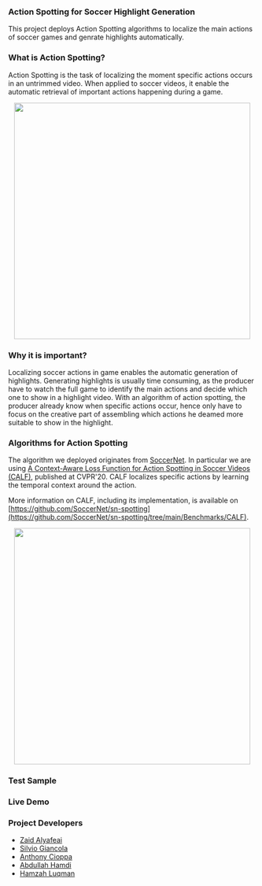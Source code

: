 ### Action Spotting for Soccer Highlight Generation

This project deploys Action Spotting algorithms to localize the main actions of soccer games and genrate highlights automatically.

### What is Action Spotting?

Action Spotting is the task of localizing the moment specific actions occurs in an untrimmed video.
When applied to soccer videos, it enable the automatic retrieval of important actions happening during a game.

<p align="center">
    <img src="https://github.com/zaidalyafeai/Ain-Sports/raw/main/img/Abstract.png" width="480">
</p>


### Why it is important?

Localizing soccer actions in game enables the automatic generation of highlights. 
Generating highlights is usually time consuming, as the producer have to watch the full game to identify the main actions and decide which one to show in a highlight video. 
With an algorithm of action spotting, the producer already know when specific actions occur, hence only have to focus on the creative part of assembling which actions he deamed more suitable to show in the highlight.

### Algorithms for Action Spotting

The algorithm we deployed originates from [SoccerNet](https://www.soccer-net.org/). In particular we are using [A Context-Aware Loss Function for Action Spotting in Soccer Videos (CALF)](https://openaccess.thecvf.com/content_CVPR_2020/papers/Cioppa_A_Context-Aware_Loss_Function_for_Action_Spotting_in_Soccer_Videos_CVPR_2020_paper.pdf), published at CVPR'20.
CALF localizes specific actions by learning the temporal context around the action.

More information on CALF, including its implementation, is available on [https://github.com/SoccerNet/sn-spotting](https://github.com/SoccerNet/sn-spotting/tree/main/Benchmarks/CALF).

<p align="center">
    <img src="https://github.com/zaidalyafeai/Ain-Sports/raw/main/img/Abstract-CALF.png" width="480">
</p>

### Test Sample 

<html>
    <script src="https://code.jquery.com/jquery-1.10.2.js"></script>
    <div id="a-placeholder"></div>
    <script>
        $(function(){
        $("#a-placeholder").load("sample.html");
        });
    </script>
</html>

### Live Demo 
<html>
    <script src="https://code.jquery.com/jquery-1.10.2.js"></script>
    <div id="b-placeholder"></div>
    <script>
        $(function(){
        $("#b-placeholder").load("upload.html");
        });
    </script>
</html>


### Project Developers

- [Zaid Alyafeai](https://github.com/zaidalyafeai/)
- [Silvio Giancola](https://github.com/silviogiancola/)
- [Anthony Cioppa](https://github.com/cioppaanthony/)
- [Abdullah Hamdi](https://github.com/ajhamdi/)
- [Hamzah Luqman](https://github.com/Hamzah-Luqman/)
